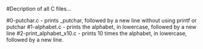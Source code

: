 #Decription of all C files...

#0-putchar.c - prints _putchar, followed by a new line without using printf or putchar
#1-alphabet.c - prints the alphabet, in lowercase, followed by a new line
#2-print_alphabet_x10.c - prints 10 times the alphabet, in lowercase, followed by a new line.
